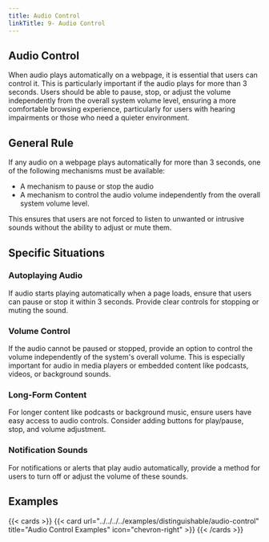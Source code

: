 ```yaml
---
title: Audio Control
linkTitle: 9- Audio Control
---
```


## Audio Control

When audio plays automatically on a webpage, it is essential that users can control it. This is particularly important if the audio plays for more than 3 seconds. Users should be able to pause, stop, or adjust the volume independently from the overall system volume level, ensuring a more comfortable browsing experience, particularly for users with hearing impairments or those who need a quieter environment.

## General Rule

If any audio on a webpage plays automatically for more than 3 seconds, one of the following mechanisms must be available:

- A mechanism to pause or stop the audio
- A mechanism to control the audio volume independently from the overall system volume level.

This ensures that users are not forced to listen to unwanted or intrusive sounds without the ability to adjust or mute them.

## Specific Situations

### Autoplaying Audio
If audio starts playing automatically when a page loads, ensure that users can pause or stop it within 3 seconds. Provide clear controls for stopping or muting the sound.

### Volume Control
If the audio cannot be paused or stopped, provide an option to control the volume independently of the system's overall volume. This is especially important for audio in media players or embedded content like podcasts, videos, or background sounds.

### Long-Form Content
For longer content like podcasts or background music, ensure users have easy access to audio controls. Consider adding buttons for play/pause, stop, and volume adjustment.

### Notification Sounds
For notifications or alerts that play audio automatically, provide a method for users to turn off or adjust the volume of these sounds. 

## Examples
{{< cards >}}
  {{< card url="../../../../examples/distinguishable/audio-control" title="Audio Control Examples" icon="chevron-right" >}}
{{< /cards >}}